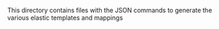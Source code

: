 This directory contains files with the JSON commands to generate the various
elastic templates and mappings